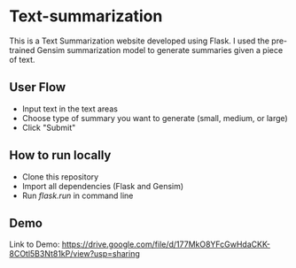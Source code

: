 # Text-summarization

This is a Text Summarization website developed using Flask. I used the pre-trained Gensim summarization model to generate summaries given a piece of text.

## User Flow
* Input text in the text areas
* Choose type of summary you want to generate (small, medium, or large)
* Click "Submit"

## How to run locally
* Clone this repository
* Import all dependencies (Flask and Gensim)
* Run _flask.run_ in command line

## Demo
Link to Demo: https://drive.google.com/file/d/177MkO8YFcGwHdaCKK-8COtl5B3Nt81kP/view?usp=sharing
